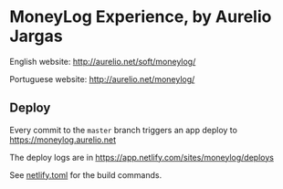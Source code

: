 # MoneyLog Experience, by Aurelio Jargas

English website:    <http://aurelio.net/soft/moneylog/>

Portuguese website: <http://aurelio.net/moneylog/>


## Deploy

Every commit to the `master` branch triggers an app deploy to https://moneylog.aurelio.net

The deploy logs are in https://app.netlify.com/sites/moneylog/deploys

See [netlify.toml](https://github.com/aureliojargas/moneylog/blob/master/netlify.toml) for the build commands.

